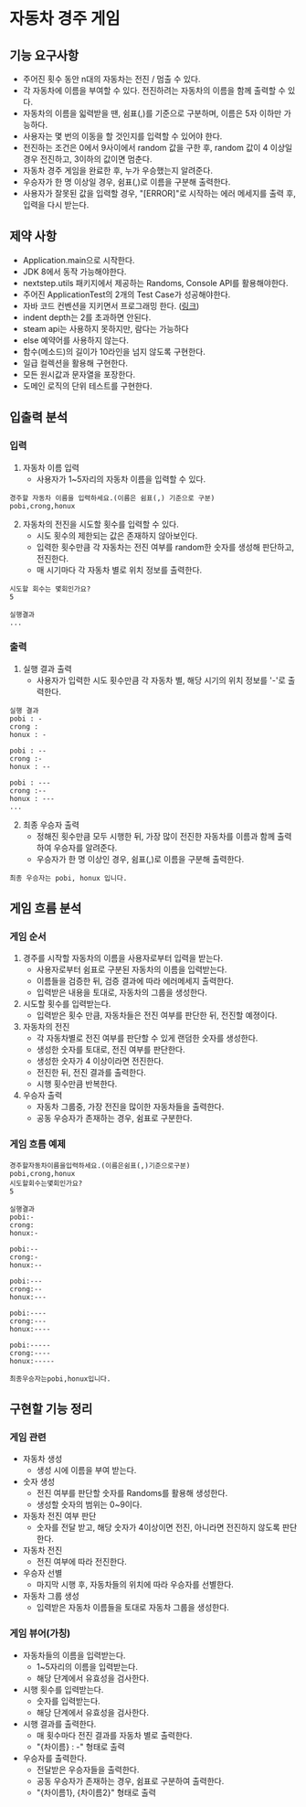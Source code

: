 # 자동차 경주 게임
## 기능 요구사항
- 주어진 횟수 동안 n대의 자동차는 전진 / 멈출 수 있다.
- 각 자동차에 이름을 부여할 수 있다. 전진하려는 자동차의 이름을 함께 출력할 수 있다.
- 자동차의 이름을 읿력받을 땐, 쉼표(,)를 기준으로 구분하며, 이름은 5자 이하만 가능하다.
- 사용자는 몇 번의 이동을 할 것인지를 입력할 수 있어야 한다.
- 전진하는 조건은 0에서 9사이에서 random 값을 구한 후, random 값이 4 이상일 경우 전진하고, 3이하의 값이면 멈춘다.
- 자동차 경주 게임을 완료한 후, 누가 우승했는지 알려준다.
- 우승자가 한 명 이상일 경우, 쉼표(,)로 이름을 구분해 출력한다.
- 사용자가 잘못된 값을 입력할 경우, "[ERROR]"로 시작하는 에러 메세지를 출력 후, 입력을 다시 받는다.

## 제약 사항
- Application.main으로 시작한다.
- JDK 8에서 동작 가능해야한다.
- nextstep.utils 패키지에서 제공하는 Randoms, Console API를 활용해야한다.
- 주어진 ApplicationTest의 2개의 Test Case가 성공해야한다.
- 자바 코드 컨벤션을 지키면서 프로그래밍 한다. ([링크](https://naver.github.io/hackday-conventions-java/))
- indent depth는 2를 초과하면 안된다.
- steam api는 사용하지 못하지만, 람다는 가능하다
- else 예약어를 사용하지 않는다.
- 함수(메소드)의 길이가 10라인을 넘지 않도록 구현한다.
- 일급 컬렉션을 활용해 구현한다.
- 모든 원시값과 문자열을 포장한다.
- 도메인 로직의 단위 테스트를 구현한다.

## 입출력 분석
### 입력
1. 자동차 이름 입력
    - 사용자가 1~5자리의 자동차 이름을 입력할 수 있다.
```
경주할 자동차 이름을 입력하세요.(이름은 쉼표(,) 기준으로 구분)
pobi,crong,honux
```
2. 자동차의 전진을 시도할 횟수를 입력할 수 있다.
    - 시도 횟수의 제한되는 값은 존재하지 않아보인다.
    - 입력한 횟수만큼 각 자동차는 전진 여부를 random한 숫자를 생성해 판단하고, 전진한다.
    - 매 시기마다 각 자동차 별로 위치 정보를 출력한다.
```
시도할 회수는 몇회인가요?
5

실행결과
...
```

### 출력
1. 실행 결과 출력
    - 사용자가 입력한 시도 횟수만큼 각 자동차 별, 해당 시기의 위치 정보를 '-'로 출력한다.
```
실행 결과
pobi : -
crong :
honux : -

pobi : --
crong :-
honux : --

pobi : ---
crong :--
honux : ---
...
```

2. 최종 우승자 출력
    - 정해진 횟수만큼 모두 시행한 뒤, 가장 많이 전진한 자동차를 이름과 함께 출력하여 우승자를 알려준다.
    - 우승자가 한 명 이상인 경우, 쉼표(,)로 이름을 구분해 출력한다.
```
최종 우승자는 pobi, honux 입니다.
```

## 게임 흐름 분석
### 게임 순서
1. 경주를 시작할 자동차의 이름을 사용자로부터 입력을 받는다.
   - 사용자로부터 쉼표로 구분된 자동차의 이름을 입력받는다.
   - 이름들을 검증한 뒤, 검증 결과에 따라 에러메세지 출력한다.
   - 입력받은 내용을 토대로, 자동차의 그룹을 생성한다.
2. 시도할 횟수를 입력받는다.
   - 입력받은 횟수 만큼, 자동차들은 전진 여부를 판단한 뒤, 전진할 예졍이다.
3. 자동차의 전진
   - 각 자동차별로 전진 여부를 판단할 수 있게 랜덤한 숫자를 생성한다.
   - 생성한 숫자를 토대로, 전진 여부를 판단한다.
   - 생성한 숫자가 4 이상이라면 전진한다.
   - 전진한 뒤, 전진 결과를 출력한다.
   - 시행 횟수만큼 반복한다.
4. 우승자 출력
    - 자동차 그룹중, 가장 전진을 많이한 자동차들을 출력한다.
    - 공동 우승자가 존재하는 경우, 쉼표로 구분한다.
### 게임 흐름 예제
```
경주할자동차이름을입력하세요.(이름은쉼표(,)기준으로구분)
pobi,crong,honux
시도할회수는몇회인가요?
5

실행결과
pobi:-
crong:
honux:-

pobi:--
crong:-
honux:--

pobi:---
crong:--
honux:---

pobi:----
crong:---
honux:----

pobi:-----
crong:----
honux:-----

최종우승자는pobi,honux입니다.
```
## 구현할 기능 정리
### 게임 관련
- 자동차 생성
    - 생성 시에 이름을 부여 받는다.
- 숫자 생성
    - 전진 여부를 판단할 숫자를 Randoms를 활용해 생성한다.
    - 생성할 숫자의 범위는 0~9이다.
- 자동차 전진 여부 판단
    - 숫자를 전달 받고, 해당 숫자가 4이상이면 전진, 아니라면 전진하지 않도록 판단한다.
- 자동차 전진
    - 전진 여부에 따라 전진한다.
- 우승자 선별
    - 마지막 시행 후, 자동차들의 위치에 따라 우승자를 선별한다.
- 자동차 그룹 생성
    - 입력받은 자동차 이름들을 토대로 자동차 그룹을 생성한다.
### 게임 뷰어(가칭)
- 자동차들의 이름을 입력받는다.
    - 1~5자리의 이름을 입력받는다.
    - 해당 단계에서 유효성을 검사한다.
- 시행 횟수를 입력받는다.
    - 숫자를 입력받는다.
    - 해당 단계에서 유효성을 검사한다.
- 시행 결과를 출력한다.
    - 매 횟수마다 전진 결과를 자동차 별로 출력한다.
    - "{차이름} : -" 형태로 출력
- 우승자를 출력한다.
    - 전달받은 우승자들을 출력한다.
    - 공동 우승자가 존재하는 경우, 쉼표로 구분하여 출력한다.
    - "{차이름1}, {차이름2}" 형태로 출력

